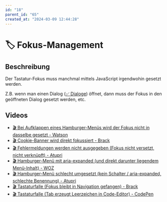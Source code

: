 ```yaml
---
id: "18"
parent_id: "65"
created_at: "2024-03-09 12:44:28"
---
```


# 🏷️ Fokus-Management

## Beschreibung

Der Tastatur-Fokus muss manchmal mittels JavaScript irgendwohin gesetzt werden.

Z.B. wenn man einen Dialog ([✅ Dialoge](/de/wcag/4.1.2a-erweiterte-steuerelemente-widgets/dialoge)) öffnet, dann muss der Fokus in den geöffneten Dialog gesetzt werden, etc.

## Videos

- [🎬 Bei Aufklappen eines Hamburger-Menüs wird der Fokus nicht in dasselbe gesetzt - Watson](/videos/bei-aufklappen-eines-hamburger-menues-wird-der-fokus-nicht-in-dasselbe-gesetzt-watson)
- [🎬 Cookie-Banner wird direkt fokussiert - Brack](/videos/cookie-banner-wird-direkt-fokussiert-brack)
- [🎬 Fehlermeldungen werden nicht ausgegeben (Fokus nicht versetzt, nicht verknüpft) - Atupri](/videos/fehlermeldungen-werden-nicht-ausgegeben-fokus-nicht-versetzt-nicht-verknuepft-atupri)
- [🎬 Hamburger-Menü mit aria-expanded (und direkt darunter liegendem Menü-Inhalt) - WOZ](/videos/hamburger-menue-mit-aria-expanded-und-direkt-darunter-liegendem-menue-inhalt-woz)
- [🎬 Hamburger-Menü schlecht umgesetzt (kein Schalter / aria-expanded, schlechte Benennung) - Atupri](/videos/hamburger-menue-schlecht-umgesetzt-kein-schalter-aria-expanded-schlechte-benennung-atupri)
- [🎬 Tastaturfalle (Fokus bleibt in Navigation gefangen) - Brack](/videos/tastaturfalle-fokus-bleibt-in-navigation-gefangen-brack)
- [🎬 Tastaturfalle (Tab erzeugt Leerzeichen in Code-Editor) - CodePen](/videos/tastaturfalle-tab-erzeugt-leerzeichen-in-code-editor-codepen)
